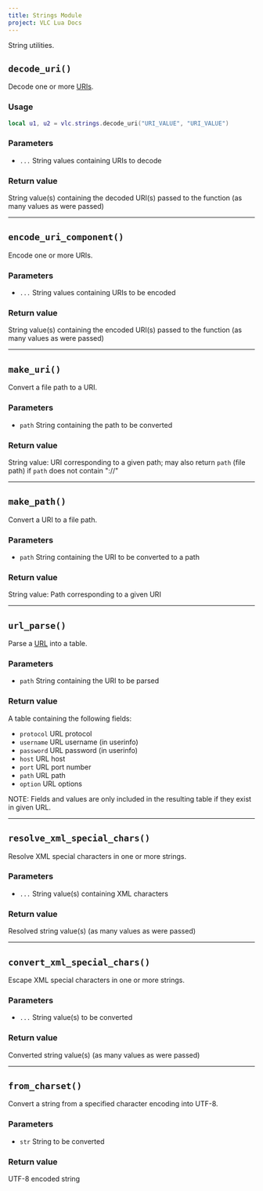 ```yaml
---
title: Strings Module
project: VLC Lua Docs
---
```

String utilities.


## `decode_uri()`
Decode one or more [URIs](https://en.wikipedia.org/wiki/Uniform_Resource_Identifier).

### Usage
```lua
local u1, u2 = vlc.strings.decode_uri("URI_VALUE", "URI_VALUE")
```

### Parameters
- `...` String values containing URIs to decode

### Return value
String value(s) containing the decoded URI(s) passed to the function (as many values as were passed)

----
## `encode_uri_component()`
Encode one or more URIs.

### Parameters
- `...` String values containing URIs to be encoded

### Return value
String value(s) containing the encoded URI(s) passed to the function (as many values as were passed)

----
## `make_uri()`
Convert a file path to a URI.

### Parameters
- `path` String containing the path to be converted

### Return value
String value: URI corresponding to a given path; may also return `path` (file path) if `path` does not contain "://"

----
## `make_path()`
Convert a URI to a file path.

### Parameters
- `path` String containing the URI to be converted to a path

### Return value
String value: Path corresponding to a given URI

----
## `url_parse()`
Parse a [URL](https://en.wikipedia.org/wiki/URL) into a table.

### Parameters
- `path` String containing the URI to be parsed

### Return value
A table containing the following fields:
- `protocol` URL protocol
- `username` URL username (in userinfo)
- `password` URL password (in userinfo)
- `host` URL host
- `port` URL port number
- `path` URL path
- `option` URL options

NOTE: Fields and values are only included in the resulting table if they exist in given URL.

----
## `resolve_xml_special_chars()`
Resolve XML special characters in one or more strings.

### Parameters
- `...` String value(s) containing XML characters

### Return value
Resolved string value(s) (as many values as were passed)

----
## `convert_xml_special_chars()`
Escape XML special characters in one or more strings.

### Parameters
- `...` String value(s) to be converted

### Return value
Converted string value(s) (as many values as were passed)

----
## `from_charset()`
Convert a string from a specified character encoding into UTF-8.

### Parameters
- `str` String to be converted

### Return value
UTF-8 encoded string
